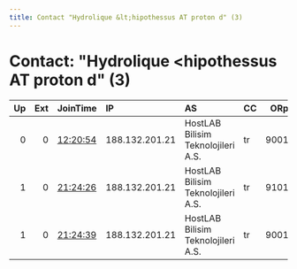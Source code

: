 ```yaml
---
title: Contact "Hydrolique &lt;hipothessus AT proton d" (3)
---
```


# Contact: "Hydrolique &lt;hipothessus AT proton d" (3)

|   Up |   Ext | JoinTime                                                                                              | IP             | AS                                 | CC   |   ORp |   Dirp | OS    | Version   | Nickname         |   eFamMembers |
|-----:|------:|:------------------------------------------------------------------------------------------------------|:---------------|:-----------------------------------|:-----|------:|-------:|:------|:----------|:-----------------|--------------:|
|    0 |     0 | [12:20:54](https://nusenu.github.io/OrNetStats/w/relay/807DB51D1AE16FF793481D4253B2B9A2DA9BF2AD.html) | 188.132.201.21 | HostLAB Bilisim Teknolojileri A.S. | tr   |  9001 |      0 | Linux | 0.4.7.10  | BundledTorch     |             1 |
|    1 |     0 | [21:24:26](https://nusenu.github.io/OrNetStats/w/relay/BAD52D2DEA3DA389EC48673B1E21BD27D8982771.html) | 188.132.201.21 | HostLAB Bilisim Teknolojileri A.S. | tr   |  9101 |      0 | Linux | 0.4.7.10  | GrusomeDetection |             2 |
|    1 |     0 | [21:24:39](https://nusenu.github.io/OrNetStats/w/relay/EB1AA9B98701DDFE3BFFF050E6FC91F27F0FDAA9.html) | 188.132.201.21 | HostLAB Bilisim Teknolojileri A.S. | tr   |  9001 |      0 | Linux | 0.4.7.10  | BundledTorch     |             2 |
